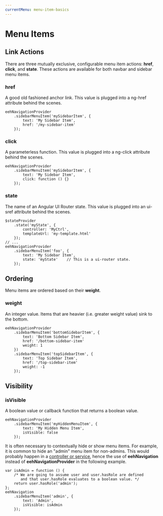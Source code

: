 ```yaml
---
currentMenu: menu-item-basics
---
```


# Menu Items

## Link Actions

There are three mutually exclusive, configurable menu item actions:
__href__, __click__, and __state__. These actions are available for both navbar and sidebar menu items.

### href

A good old fashioned anchor link. This value is plugged into a ng-href attribute behind the scenes.

```
eehNavigationProvider
    .sidebarMenuItem('mySidebarItem', {
        text: 'My Sidebar Item',
        href: '/my-sidebar-item'
    });
```

### click

A parameterless function. This value is plugged into a ng-click attribute behind the scenes.

```
eehNavigationProvider
    .sidebarMenuItem('mySidebarItem', {
        text: 'My Sidebar Item',
        click: function () {}
    });
```

### state

The name of an Angular UI Router state. This value is plugged into an ui-sref attribute behind the scenes.

```
$stateProvider
    .state('myState', {
        controller: 'MyCtrl',
        templateUrl: 'my-template.html'
    });
// ...
eehNavigationProvider
    .sidebarMenuItem('foo', {
        text: 'My Sidebar Item',
        state: 'myState'    // This is a ui-router state.
    });
```

## Ordering

Menu items are ordered based on their **weight**.

### weight

An integer value. Items that are heavier (i.e. greater weight value) sink to the bottom.

```
eehNavigationProvider
    .sidebarMenuItem('bottomSidebarItem', {
        text: 'Bottom Sidebar Item',
        href: '/bottom-sidebar-item'
        weight: 1
    })
    .sidebarMenuItem('topSidebarItem', {
        text: 'Top Sidebar Item',
        href: '/top-sidebar-item'
        weight: -1
    });
```

## Visibility

### isVisible

A boolean value or callback function that returns a boolean value.

```
eehNavigationProvider
    .sidebarMenuItem('myHiddenMenuItem', {
        text: 'My Hidden Menu Item',
        isVisible: false
    });
```

It is often necessary to contextually hide or show menu items.
        For example, it is common to hide an "admin" menu item for non-admins.
        This would probably happen in a [controller or service](#accessing-menu-items),
        hence the use of **eehNavigation** instead of
        **eehNavigationProvider** in the following example.

```
var isAdmin = function () {
    /* We are going to assume user and user.hasRole are defined
       and that user.hasRole evaluates to a boolean value. */
    return user.hasRole('admin');
};
eehNavigation
    .sidebarMenuItem('admin', {
        text: 'Admin',
        isVisible: isAdmin
    });
```
